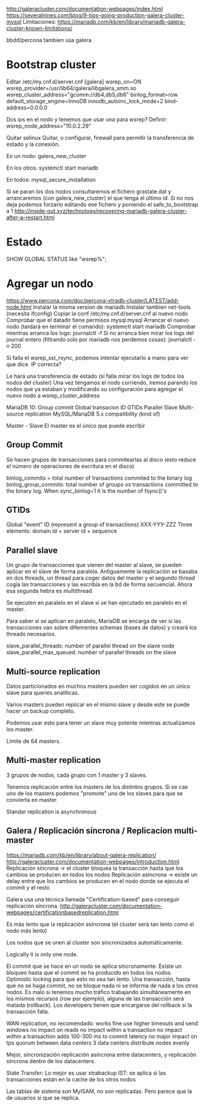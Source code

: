 http://galeracluster.com/documentation-webpages/index.html
https://severalnines.com/blog/9-tips-going-production-galera-cluster-mysql
Limitaciones: https://mariadb.com/kb/en/library/mariadb-galera-cluster-known-limitations/

bbdd/percona tambien usa galera


# Bootstrap cluster

Editar /etc/my.cnf.d/server.cnf
[galera]
wsrep_on=ON
wsrep_provider=/usr/lib64/galera/libgalera_smm.so
wsrep_cluster_address="gcomm://db4,db5,db6"
binlog_format=row
default_storage_engine=InnoDB
innodb_autoinc_lock_mode=2
bind-address=0.0.0.0

Dos ips en el nodo y tenemos que usar una para wsrep? Definir:
wsrep_node_address="10.0.2.29"


Quitar selinux
Quitar, o configurar, firewall para permitir la transferencia de estado y la conexión.

En un nodo:
galera_new_cluster

En los otros:
systemctl start mariadb

En todos:
mysql_secure_installation



Si se paran los dos nodos consultaremos el fichero grastate.dat y arrancaremos (con galera_new_cluster) el que tenga el último id.
Si no nos deja podemos forzarlo editando ese fichero y poniendo el safe_to_bootstrap a 1
http://inside-out.xyz/technology/recovering-mariadb-galera-cluster-after-a-restart.html


# Estado
SHOW GLOBAL STATUS like "wsrep%";



# Agregar un nodo
https://www.percona.com/doc/percona-xtradb-cluster/LATEST/add-node.html
Instalar la misma version de mariadb
Instalar tambien net-tools (necesita ifconfig)
Copiar la conf /etc/my.cnf.d/server.cnf al nuevo nodo
Comprobar que el datadir tiene permisos mysql:mysql
Arrancar el nuevo nodo (tardará en terminar el comando):
  systemctl start mariadb
Comprobar mientras arranca los logs:
  journalctl -f
Si no arranca bien mirar los logs del journal entero (filtrando solo por mariadb nos perdemos cosas):
  journalctl -n 200

Si falla el wsrep_sst_rsync, podemos intentar ejecutarlo a mano para ver que dice. IP correcta?

Le hará una transferencia de estado (si falla mirar los logs de todos los nodos del cluster)
Una vez tengamos el nodo corriendo, iremos parando los nodos que ya estaban y modificando su configuración para agregar el nuevo nodo a wsrep_cluster_address




MariaDB 10:
  Group commit
  Global transacion ID GTIDs
  Parallel Slave
  Multi-source replication
  MySQL/MariaDB 5.x compatibility (kind of)


Master - Slave
El master es el único que puede escribir


## Group Commit ##
Se hacen grupos de transacciones para commitearlas al disco (esto reduce el número de operaciones de escritura en el disco)

binlog_commits = total number of transactions commited to the binary log
binlog_group_commits: total number of groups os transactions committed to the binary log. When sync_binlog=1 it is the number of fsync()'s


## GTIDs ##
Global "event" ID (represent a group of transactions)
XXX-YYY-ZZZ
Three elements: domain id + server id + sequence


## Parallel slave ##
Un grupo de transacciones que vienen del master al slave, se pueden aplicar en el slave de forma paralela.
Antiguamente la replicación se basaba en dos threads, un thread para coger datos del master y el segundo thread cogía las transacciones y las escribía en la bd de forma secuencial.
Ahora esa segunda hebra es multithread

Se ejecuten en paralelo en el slave si se han ejecutado en paralelo en el master.

Para saber si se aplican en paralelo, MariaDB se encarga de ver si las transacciones van sobre difenrentes schemas (bases de datos) y creará los threads necesarios.

slave_parallel_threads: number of parallel thread on the slave node
slave_parallel_max_queued: number of parallel threads on the slave


## Multi-source replication ##
Datos particionados en muchos masters pueden ser cogidos en un único slave para queries analíticas.

Varios masters pueden replicar en el mismo slave y desde este se puede hacer un backup completo.

Podemos usar esto para tener un slave muy potente mientras actualizamos los master.

Límite de 64 masters.


## Multi-master replication ##
3 grupos de nodos, cada grupo con 1 master y 3 slaves.

Tenemos replicación entre los masters de los distintos grupos.
Si se cae uno de los masters podemos "promote" uno de los slaves para que se convierta en master.

Standar replication is asynchronous




## Galera / Replicación síncrona / Replicacion multi-master ##
https://mariadb.com/kb/en/library/about-galera-replication/
http://galeracluster.com/documentation-webpages/introduction.html
Replicación síncrona -> el cluster bloquea la transacción hasta que los cambios se producen en todos los nodos
Replicación asíncrona -> existe un delay entre que los cambios se producen en el nodo donde se ejecuta el commit y el resto

Galera usa una técnica llamada "Certification-based" para conseguir replicación síncrona.
http://galeracluster.com/documentation-webpages/certificationbasedreplication.html

Es más lento que la replicación asíncrona (el cluster será tan lento como el nodo más lento)

Los nodos que se unen al cluster son sincronizados automáticamente.

Logically it is only one node.

El commit que se hace en un nodo se aplica síncronamente. Existe un bloqueo hasta que el commit se ha producido en todos los nodos. 
Optimistic locking para que esto no sea tan lento. Una transacción, hasta que no se haga commit, no se bloque nada ni se informa de nada a los otros nodos.
Es malo si tenemos mucho tráfico trabajando simultáneamente en los mismos recursos (row por ejemplo), alguna de las transacción será matada (rollback). Los developers tienen que encargarse del rollback si la transacción falla.


WAN replication, no recomendado:
  works fine
  use higher timeouts and send windows
  no impact on reads
  no impact within a transaction
  no impact within a transaction
  adds 100-300 ms to commit latency
  no major impact on tps
  quorum between data centers
    3 data centers
    distribute nodes evenly

Mejor, sincronización replicación asíncrona entre datacenters, y replicación síncrona dentro de los datacenters.


State Transfer:
  Lo mejor es usar xtrabackup
  IST: se aplica si las transacciones están en la cache de los otros nodos

Las tablas de sistema son MyISAM, no son replicadas.
Pero parece que la de usuarios si que se replica.
